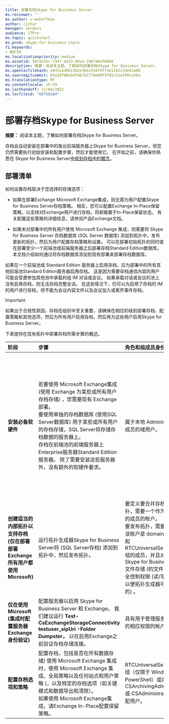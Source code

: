 ```yaml
---
title: 部署存档Skype for Business Server
ms.reviewer: ''
ms.author: v-mahoffman
author: cichur
manager: serdars
audience: ITPro
ms.topic: quickstart
ms.prod: skype-for-business-itpro
f1.keywords:
- NOCSH
ms.localizationpriority: medium
ms.assetid: 50fa535c-7347-4e33-80a3-296748ef6666
description: 摘要：阅读本主题，了解如何部署存档Skype for Business Server。
ms.openlocfilehash: e9351ed9b13b2e3bbc416f9ff3e1141c2de01a08
ms.sourcegitcommit: 65a10f80e5dfd67b2778e09f5f92c21ef09ce36a
ms.translationtype: MT
ms.contentlocale: zh-CN
ms.lasthandoff: 11/04/2021
ms.locfileid: "60758184"
---
```

# <a name="deploy-archiving-for-skype-for-business-server"></a>部署存档Skype for Business Server
 
**摘要：** 阅读本主题，了解如何部署存档Skype for Business Server。
  
存档会自动安装在部署中的每台前端服务器上Skype for Business Server，但您仍然需要执行初始安装和配置步骤，然后才能使用它。 在开始之前，请确保你熟悉在 Skype for Business Server[中规划存档中的概念](../../plan-your-deployment/archiving/archiving.md)。
  
## <a name="deployment-checklist"></a>部署清单

如何设置存档取决于您选择的存储选项： 
  
- 如果在部署Exchange Microsoft Exchange集成，则无需为用户配置Skype for Business Server存档策略。 相反，您可以配置Exchange In-Place保留策略，以支持对Exchange用户进行存档，将邮箱置于In-Place保留状态。 有关配置这些策略的详细信息，请参阅产品Exchange文档。
    
- 如果未对部署中的所有用户使用 Microsoft Exchange 集成，则需要将 Skype for Business Server 存档数据库 (SQL Server 数据库) 添加到拓扑中，发布更新的拓扑，然后为用户配置存档策略和设置。 可以在部署初始拓扑的同时或在部署至少一个前端池或前端服务器之后部署存档Standard Edition数据库。 本文档介绍如何通过将存档数据库添加到现有部署来部署存档数据库。
    
如果在一个前端池或 Standard Edition 服务器上启用存档，应为部署中的所有其他前端池Standard Edition服务器启用存档。 这是因为需要存档通信内容的用户可能会受邀参加其他池中承载的组 IM 对话或会议。 如果承载对话或会议的池上没有启用存档，则无法存档完整会话。 在这些情况下，仍可以为启用了存档的 IM 的用户进行存档，但不能为会议内容文件以及会议加入或离开事件存档。
  
> [!IMPORTANT]
> 如果出于合规性原因，存档在组织中至关重要，请确保在相应的级别部署存档、配置策略和其他选项，然后为所有用户启用存档，然后再为这些用户启用Skype for Business Server。 
  
下表提供在现有拓扑中部署存档所需步骤的概述。
  
|**阶段**|**步骤**|**角色和组成员身份**|**文档**|
|:-----|:-----|:-----|:-----|
|**安装必备软硬件** <br/> |若要使用 Microsoft Exchange集成 (使用 Exchange 为某些或所有用户存档存储) ，您需要现有 Exchange 部署。  <br/> 要使用单独的存档数据库 (使用SQL Server数据库) 用于某些或所有用户的存档存储，SQL Server将存储存档数据的服务器上。  <br/> 存档在前端池的前端服务器上Enterprise服务器Standard Edition服务器。 除了需要安装这些服务器外，没有额外的软硬件要求。  <br/> |属于本地 Administrators 组成员的域用户。  <br/> |[Skype for Business Server 2015 的服务器要求](../../plan-your-deployment/requirements-for-your-environment/server-requirements.md) <br/> [2015 年 Skype for Business Server 环境要求](../../plan-your-deployment/requirements-for-your-environment/environmental-requirements.md) <br/>  [计划集成 Skype for Business 和 Exchange](../../plan-your-deployment/integrate-with-exchange/integrate-with-exchange.md) <br/>[2019 Skype for Business Server的系统要求](../../../SfBServer2019/plan/system-requirements.md) |
|**创建适当的内部拓扑以支持存档 (仅在部署部署Exchange所有用户都使用 Microsoft)** <br/> |运行拓扑生成器Skype for Business Server将 (SQL Server存档) 添加到拓扑中，然后发布拓扑。  <br/> |要定义要合并存档数据库的拓扑，需要一个作为本地用户组的成员的帐户。  <br/> 要发布拓扑，需要一个帐户，该帐户是 domain admins 组和 RTCUniversalServerAdmins 组的成员，并且对要用于 Skype for Business Server 文件存储 (的文件共享具有完全控制权限 (读/写/修改) ，以便拓扑生成器可以配置所需的) 。  <br/> |[将存档数据库添加到现有部署中的Skype for Business Server](add-archiving-databases.md) <br/> |
|**仅在使用 Microsoft (集成时配置服务器Exchange身份验证)** <br/> |配置服务器以启用 Skype for Business Server 和 Exchange。 我们建议运行 **Test-CsExchangeStorageConnectivity testuser_sipUri -Folder Dumpster，** 以在启用Exchange之前验证存档存储连接。 <br/> |具有用于管理服务器上的证书的相应权限的帐户。  <br/> |管理服务器到服务器身份验证  <br/> |
|**配置存档选项和策略** <br/> |配置存档，包括是否在所有数据存储) 使用 Microsoft Exchange 集成时，使用 Microsoft Exchange 集成、全局策略以及任何站点和用户策略 (，以及特定的存档选项（如关键模式和数据导出和清除）。  <br/> 如果使用 Microsoft Exchange集成，请Exchange In-Place配置保留策略。  <br/> |RTCUniversalServerAdmins 组（仅限于 Windows PowerShell）或向 CSArchivingAdministrator 或 CSAdministrator 角色分配用户。  <br/> |[配置存档的存档Skype for Business Server](configure-archiving-options.md) <br/> Exchange Microsoft (集成Exchange产品) 。  <br/> |
   

